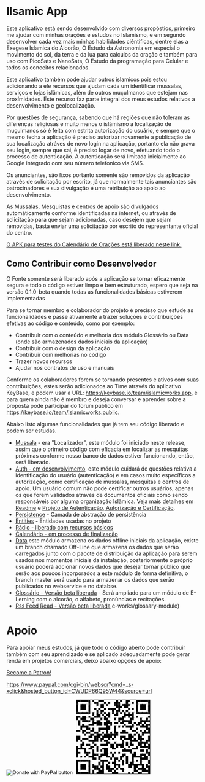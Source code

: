 # Ilsamic App

Este aplicativo está sendo desenvolvido com diversos propóstios, primeiro me ajudar com minhas orações e estudos no Islamismo, e em segundo desenvolver cada vez mais minhas habilidades ciêntificas, dentre elas a Exegese Islamica do Alcorão, O Estudo da Astronomia em especial o movimento do sol, da terra e da lua para calculos da oração e também para uso com PicoSats e NanoSats, O Estudo da programação para Celular e todos os conceitos relacionados.

Este aplicativo também pode ajudar outros islamicos pois estou adicionando a ele recursos que ajudam cada um identificar mussalas, serviços e lojas islâmicas, além de outros muçulmanos que estejam nas proxímidades. Este recurso faz parte integral dos meus estudos relativos a desenvolvimento e geolocalização.

Por questões de segurança, sabendo que há regiões que não toleram as diferenças religiosas e muito menos o islâmismo a localização de muçulmanos só é feita com estrita autorização do usuário, e sempre que o mesmo fecha a aplicação é preciso autorizar novamente a publicação de sua localização atráves de novo login na aplicação, portanto ela não grava seu login, sempre que sai, é preciso logar de novo, efetuando todo o processo de autenticação. A autenticação será limitada inicialmente ao Google integrado com seu número telefonico via SMS.

Os anunciantes, são fixos portanto somente são removidos da aplicação através de solicitação por escrito, já que normalmente tais anunciantes são patrocinadores e sua divulgação é uma retribuição ao apoio ao desenvolvimento.

As Mussalas, Mesquistas e centros de apoio são divulgados automáticamente conforme identificadas na internet, ou através de solicitação para que sejam adicionadas, caso desejem que sejam removidas, basta enviar uma solicitação por escrito do representante oficial do centro.

[O APK para testes do Calendário de Orações está liberado neste link.](https://github.com/islamic-works/islamic-app/releases/tag/v0.0.1-alpha-2)

## Como Contribuir como Desenvolvedor

O Fonte somente será liberado após a aplicação se tornar eficazmente segura e todo o código estiver limpo e bem estruturado, espero que seja na versão 0.1.0-beta quando todas as funcionalidades básicas estiverem implementadas

 Para se tornar membro e colaborador do projeto é precisso que estude as funcionalidades e passe ativamente a trazer soluções e contribuições efetivas ao código e conteúdo, como por exemplo:
 
 - Contribuir com o conteúdo e melhoria dos módulo Glossário ou Data (onde são armazenados dados iniciais da aplicação)
 - Contribuir com o design da aplicação
 - Contribuir com melhorias no código
 - Trazer novos recursos
 - Ajudar nos contratos de uso e manuais
 
Conforme os colaboradores forem se tornando presentes e ativos com suas contribuições, estes serão adicionados ao Time através do aplicativo KeyBase, e podem usar a URL: https://keybase.io/team/islamicworks.app, e para quem ainda não é membro e deseja conversar e aprender sobre a proposta pode participar do forum público em https://keybase.io/team/islamicworks.public.

Abaixo listo algumas funcionalidades que já tem seu código liberado e podem ser estudas.

- [Mussala](https://github.com/islamic-works/mussala-module) - era "Localizador", este módulo foi iniciado neste release, assim que o primeiro código com eficacia em localizar as mesquitas próximas conforme nosso banco de dados estiver funcionando, então, será liberado.
- [Auth - em desenvolvimento](https://github.com/islamic-works/auth-module), este módulo cuidará de questões relativa a identificação do usuário (autenticação) e em casos muito específicos a autorização, como certificação de mussalas, mesquitas e centros de apoio. Um usuário comum não pode certificar outros usuários, apenas os que forem validados através de documentos oficiais como sendo responsáveis por alguma organização Islâmica. Veja mais detalhes em [Readme](https://github.com/islamic-works/auth-module/Readme) e [Projeto de Autenticação, Autorização e Certificação](https://github.com/islamic-works/islamic-app/projects/1),
- [Persistence](https://github.com/islamic-works/persistence-module) - Camada de abstração de persistência
- [Entities](https://github.com/islamic-works/entities) - Entidades usadas no projeto
- [Rádio - liberado com recursos básicos](https://github.com/islamic-works/radio-module)
- [Calendário - em processo de finalização](https://github.com/islamic-works/praytimes-module)
- [Data](https://github.com/islamic-works/data) este módulo armazena os dados offline iniciais da aplicação, existe um branch chamado Off-Line que armazena os dados que serão carregados junto com o pacote de distribuição da aplicação para serem usados nos momentos iniciais da instalação, posteriormente o próprio usuário poderá adcionar novos dados que desejar tornar público que serão aos poucos incorporados a este módulo de forma definitiva, o branch master será usado para armazenar os dados que serão publicados no webservice e no databse.
- [Glossário - Versão beta liberada](https://github.com/islamic-works/glossary-module) - Será ampliado para um módulo de E-Lerning com o alcorão, o alfabeto, pronúncias e recitações.
- [Rss Feed Read - Versão beta liberada](https://github.com/islamic-works/rss-reader-module)
c-works/glossary-module)

# Apoio

Para apoiar meus estudos, já que todo o código aberto pode contribuir também com seu aprendizado e se aplicado adequadamente pode gerar renda em projetos comerciais, deixo abaixo opções de apoio:

<a href="https://www.patreon.com/bePatron?u=12060988" data-patreon-widget-type="become-patron-button">Become a Patron!</a><script async src="https://c6.patreon.com/becomePatronButton.bundle.js"></script>


https://www.paypal.com/cgi-bin/webscr?cmd=_s-xclick&hosted_button_id=CWUDP66Q95W44&source=url

<form action="https://www.paypal.com/cgi-bin/webscr" method="post" target="_top">
<input type="hidden" name="cmd" value="_s-xclick" />
<input type="hidden" name="hosted_button_id" value="CWUDP66Q95W44" />
<input type="image" src="https://www.paypalobjects.com/en_US/i/btn/btn_donateCC_LG.gif" border="0" name="submit" title="PayPal - The safer, easier way to pay online!" alt="Donate with PayPal button" />
<img alt="" border="0" src="https://www.paypal.com/en_BR/i/scr/pixel.gif" width="1" height="1" />
  <img alt="QR Code" border="1" src="./docs/PayPal-QR Code.png"/>
</form>


